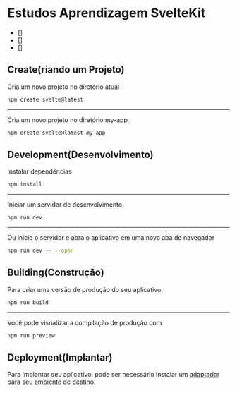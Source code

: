 # Estudos Aprendizagem SvelteKit

 - []
 - []
 - []

## Create(riando um Projeto)

Cria um novo projeto no diretório atual

```bash
npm create svelte@latest
```

---

Cria um novo projeto no diretório my-app

```bash
npm create svelte@latest my-app
```

## Development(Desenvolvimento)

Instalar dependências

```bash
npm install
```

---

Iniciar um servidor de desenvolvimento

```bash
npm run dev
```

---

Ou inicie o servidor e abra o aplicativo em uma nova aba do navegador

```bash
npm run dev -- --open
```

## Building(Construção)

Para criar uma versão de produção do seu aplicativo:

```bash
npm run build
```

---

Você pode visualizar a compilação de produção com 

```bash
npm run preview
```

## Deployment(Implantar)

Para implantar seu aplicativo, pode ser necessário instalar um [adaptador](https://kit.svelte.dev/docs/adapters) para seu ambiente de destino.
